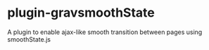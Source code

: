 # plugin-gravsmoothState
A plugin to enable ajax-like smooth transition between pages using smoothState.js
